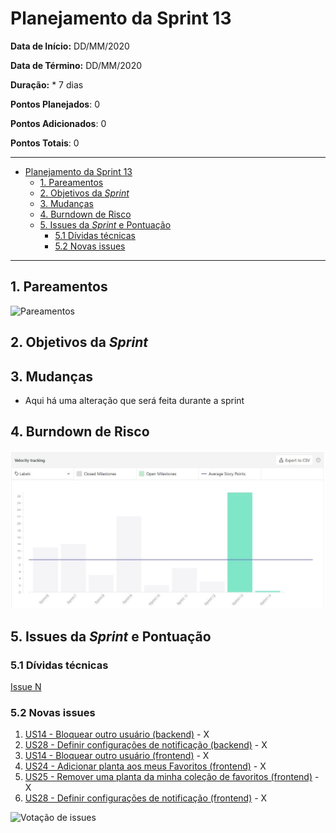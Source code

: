 # Planejamento da Sprint 13

**Data de Início:** DD/MM/2020  

**Data de Término:** DD/MM/2020

**Duração:** * 7 dias

**Pontos Planejados**: 0

**Pontos Adicionados**: 0

**Pontos Totais**: 0

-------

- [Planejamento da Sprint 13](#planejamento-da-sprint-13)
  - [1. Pareamentos](#1-pareamentos)
  - [2. Objetivos da _Sprint_](#2-objetivos-da-sprint)
  - [3. Mudanças](#3-mudanças)
  - [4. Burndown de Risco](#4-burndown-de-risco)
  - [5. Issues da _Sprint_ e Pontuação](#5-issues-da-sprint-e-pontuação)
    - [5.1 Dívidas técnicas](#51-dívidas-técnicas)
    - [5.2 Novas issues](#52-novas-issues)
    <!-- - [5.3 Issues pós reunião](#53-issues-pós-reunião) -->

-------

## 1. Pareamentos

![Pareamentos](img/pairing.jpg)

## 2. Objetivos da _Sprint_

## 3. Mudanças

- Aqui há uma alteração que será feita durante a sprint

## 4. Burndown de Risco

![risk_burndown](img/burndown.jpg)

## 5. Issues da _Sprint_ e Pontuação

### 5.1 Dívidas técnicas

[Issue N](https://github.com/fga-eps-mds/2020.1-GaiaDex-)

### 5.2 Novas issues

1. [US14 - Bloquear outro usuário (backend)](https://github.com/fga-eps-mds/2020.1-GaiaDex-BackEnd/issues/) - X
1. [US28 - Definir configurações de notificação (backend)](https://github.com/fga-eps-mds/2020.1-GaiaDex-BackEnd/issues/) - X
1. [US14 - Bloquear outro usuário (frontend)](https://github.com/fga-eps-mds/2020.1-GaiaDex-FrontEnd/issues/) - X
1. [US24 - Adicionar planta aos meus Favoritos (frontend)](https://github.com/fga-eps-mds/2020.1-GaiaDex-FrontEnd/issues/) - X
1. [US25 - Remover uma planta da minha coleção de favoritos (frontend)](https://github.com/fga-eps-mds/2020.1-GaiaDex-FrontEnd/issues/) - X
1. [US28 - Definir configurações de notificação (frontend)](https://github.com/fga-eps-mds/2020.1-GaiaDex-FrontEnd/issues/) - X

![Votação de issues](img/issues_sprint13.png)
